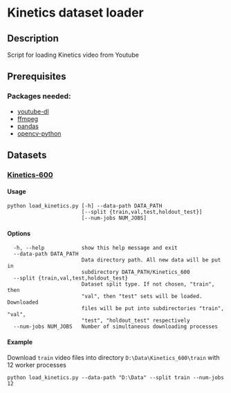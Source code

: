 # Kinetics dataset loader
## Description
Script for loading Kinetics video from Youtube

## Prerequisites
### Packages needed:
 - [youtube-dl](https://github.com/ytdl-org/youtube-dl) 
 - [ffmpeg](https://ffmpeg.org/download.html)
 - [pandas](https://pandas.pydata.org/getpandas.html)
 - [opencv-python](https://github.com/skvark/opencv-python)

## Datasets
### [Kinetics-600](https://deepmind.com/research/open-source/open-source-datasets/kinetics)
#### Usage
```
python load_kinetics.py [-h] --data-path DATA_PATH
                        [--split {train,val,test,holdout_test}]
                        [--num-jobs NUM_JOBS]
```
#### Options
```
  -h, --help            show this help message and exit
  --data-path DATA_PATH
                        Data directory path. All new data will be put in
                        subdirectory DATA_PATH/Kinetics_600
  --split {train,val,test,holdout_test}
                        Dataset split type. If not chosen, "train", then
                        "val", then "test" sets will be loaded. Downloaded
                        files will be put into subdirectories "train", "val",
                        "test", "holdout_test" respectively
  --num-jobs NUM_JOBS   Number of simultaneous downloading processes
```
#### Example
Download `train` video files into directory `D:\Data\Kinetics_600\train` with 12 worker processes
```
python load_kinetics.py --data-path "D:\Data" --split train --num-jobs 12
```

